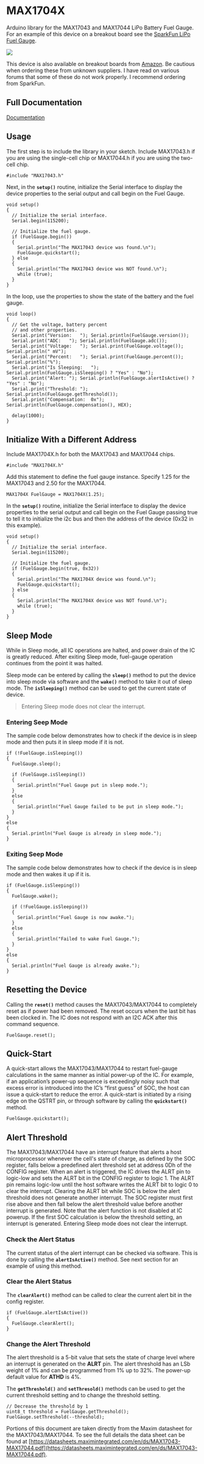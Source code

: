 # MAX1704X
Arduino library for the MAX17043 and MAX17044 LiPo Battery Fuel Gauge. For an example of this device on a breakout board see the [SparkFun LiPo Fuel Gauge](https://www.sparkfun.com/products/10617).

![](https://github.com/porrey/max1704x/blob/master/extras/SparkFunLiPoFuelGauge-small.png)

This device is also available on breakout boards from [Amazon](https://www.amazon.com/s/ref=nb_sb_noss_1?url=search-alias%3Daps&field-keywords=max17043&rh=i%3Aaps%2Ck%3Amax17043). Be cautious when ordering these from unknown suppliers. I have read on various forums that some of these do not work properly. I recommend ordering from SparkFun.

## Full Documentation
[Documentation](https://porrey.github.io/max1704x/)

## Usage ##
The first step is to include the library in your sketch. Include MAX17043.h if you are using the single-cell chip or MAX17044.h if you are using the two-cell chip.
    
    #include "MAX17043.h"

Next, in the **`setup()`** routine, initialize the Serial interface to display the device properties to the serial output and call begin on the Fuel Gauge.

    void setup()
    {
      // Initialize the serial interface.
      Serial.begin(115200);
      
	  // Initialize the fuel gauge.
	  if (FuelGauge.begin())
	  {
	    Serial.println("The MAX17043 device was found.\n");
	    FuelGauge.quickstart();
	  } else
	  {
	    Serial.println("The MAX17043 device was NOT found.\n");
	    while (true);
	  }
    }

In the loop, use the properties to show the state of the battery and the fuel gauge.

    void loop()
    {
      // Get the voltage, battery percent
      // and other properties.
      Serial.print("Version:   "); Serial.println(FuelGauge.version());
      Serial.print("ADC:   "); Serial.println(FuelGauge.adc());
      Serial.print("Voltage:   "); Serial.print(FuelGauge.voltage()); Serial.println(" mV");
      Serial.print("Percent:   "); Serial.print(FuelGauge.percent()); Serial.println("%");
      Serial.print("Is Sleeping:   "); Serial.println(FuelGauge.isSleeping() ? "Yes" : "No");
      Serial.print("Alert: "); Serial.println(FuelGauge.alertIsActive() ? "Yes" : "No");
      Serial.print("Threshold: "); Serial.println(FuelGauge.getThreshold());
      Serial.print("Compensation:  0x"); Serial.println(FuelGauge.compensation(), HEX);
      
      delay(1000);
    }

## Initialize With a Different Address ##
Include MAX1704X.h for both the MAX17043 and MAX17044 chips.
    
    #include "MAX1704X.h"

Add this statement to define the fuel gauge instance. Specify 1.25 for the MAX17043 and 2.50 for the MAX17044.

	MAX1704X FuelGauge = MAX1704X(1.25);

In the **`setup()`** routine, initialize the Serial interface to display the device properties to the serial output and call begin on the Fuel Gauge passing true to tell it to initialize the i2c bus and then the address of the device (0x32 in this example).

    void setup()
    {
      // Initialize the serial interface.
      Serial.begin(115200);
      
	  // Initialize the fuel gauge.
	  if (FuelGauge.begin(true, 0x32))
	  {
	    Serial.println("The MAX1704X device was found.\n");
	    FuelGauge.quickstart();
	  } else
	  {
	    Serial.println("The MAX1704X device was NOT found.\n");
	    while (true);
	  }
    }

## Sleep Mode ##
While in Sleep mode, all IC operations are halted, and power drain of the IC is greatly reduced. After exiting Sleep mode, fuel-gauge operation continues from the point it was halted.

Sleep mode can be entered by calling the **`sleep()`** method to put the device into sleep mode via software and the **`wake()`** method to take it out of sleep mode. The **`isSleeping()`** method can be used to get the current state of device.

> Entering Sleep mode does not clear the interrupt.

### Entering Seep Mode ###
The sample code below demonstrates how to check if the device is in sleep mode and then puts it in sleep mode if it is not.

    if (!FuelGauge.isSleeping())
    {
      FuelGauge.sleep();
    
      if (FuelGauge.isSleeping())
      {
    	Serial.println("Fuel Gauge put in sleep mode.");
      }
      else
      {
    	Serial.println("Fuel Gauge failed to be put in sleep mode.");
      }
    }
    else
    {
      Serial.println("Fuel Gauge is already in sleep mode.");
    }


### Exiting Seep Mode ###
The sample code below demonstrates how to check if the device is in sleep mode and then wakes it up if it is.

    if (FuelGauge.isSleeping())
    {
      FuelGauge.wake();
    
      if (!FuelGauge.isSleeping())
      {
    	Serial.println("Fuel Gauge is now awake.");
      }
      else
      {
    	Serial.println("Failed to wake Fuel Gauge.");
      }
    }
    else
    {
      Serial.println("Fuel Gauge is already awake.");
    }

## Resetting the Device ##
Calling the **`reset()`** method causes the MAX17043/MAX17044 to completely reset as if power had been removed. The reset occurs when the last bit has been clocked in. The IC does not respond with an I2C ACK after this command sequence.

    FuelGauge.reset();

## Quick-Start
A quick-start allows the MAX17043/MAX17044 to restart fuel-gauge calculations in the same manner as initial power-up of the IC. For example, if an application’s power-up sequence is exceedingly noisy such that excess error is introduced into the IC’s “first guess” of SOC, the host can issue a quick-start to reduce the error. A quick-start is initiated by a rising edge on the QSTRT pin, or through software by calling the **`quickstart()`** method.

    FuelGauge.quickstart();

## Alert Threshold ##
The MAX17043/MAX17044 have an interrupt feature that alerts a host microprocessor whenever the cell's state of charge, as defined by the SOC register, falls below a predefined alert threshold set at address 0Dh of the CONFIG register. When an alert is triggered, the IC drives the ALRT pin to logic-low and sets the ALRT bit in the CONFIG register to logic 1. The ALRT pin remains logic-low until the host software writes the ALRT bit to logic 0 to clear the interrupt. Clearing the ALRT bit while SOC is below the alert threshold does not generate another interrupt. The SOC register must first rise above and then fall below the alert threshold value before another interrupt is generated. Note that the alert function is not disabled at IC powerup. If the first SOC calculation is below the threshold setting, an interrupt is generated. Entering Sleep mode does not clear the interrupt.

### Check the Alert Status ###
The current status of the alert interrupt can be checked via software. This is done by calling the **`alertIsActive()`** method. See next section for an example of using this method.

### Clear the Alert Status ###
The **`clearAlert()`** method can be called to clear the current alert bit in the config register.

    if (FuelGauge.alertIsActive())
    {
      FuelGauge.clearAlert();
    }

### Change the Alert Threshold ###
The alert threshold is a 5-bit value that sets the state of charge level where an interrupt is generated on the **ALRT** pin. The alert threshold has an LSb weight of 1% and can be programmed from 1% up to 32%. The power-up default value for **ATHD** is 4%.

The **`getThreshold()`** and **`setThresold()`** methods can be used to get the current threshold setting and to change the threshold setting.

    // Decrease the threshold by 1
    uint8_t threshold = FuelGauge.getThreshold();
    FuelGauge.setThreshold(--threshold);

Portions of this document are taken directly from the Maxim datasheet for the MAX17043/MAX17044. To see the full details the data sheet can be found at [https://datasheets.maximintegrated.com/en/ds/MAX17043-MAX17044.pdf](https://datasheets.maximintegrated.com/en/ds/MAX17043-MAX17044.pdf).
